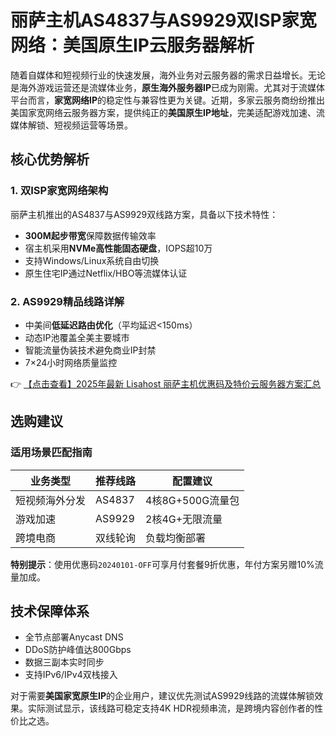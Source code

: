 # 丽萨主机AS4837与AS9929双ISP家宽网络：美国原生IP云服务器解析

随着自媒体和短视频行业的快速发展，海外业务对云服务器的需求日益增长。无论是海外游戏运营还是流媒体业务，**原生海外服务器IP**已成为刚需。尤其对于流媒体平台而言，**家宽网络IP**的稳定性与兼容性更为关键。近期，多家云服务商纷纷推出美国家宽网络云服务器方案，提供纯正的**美国原生IP地址**，完美适配游戏加速、流媒体解锁、短视频运营等场景。

## 核心优势解析

### 1. 双ISP家宽网络架构
丽萨主机推出的AS4837与AS9929双线路方案，具备以下技术特性：
- **300M起步带宽**保障数据传输效率
- 宿主机采用**NVMe高性能固态硬盘**，IOPS超10万
- 支持Windows/Linux系统自由切换
- 原生住宅IP通过Netflix/HBO等流媒体认证

### 2. AS9929精品线路详解
- 中美间**低延迟路由优化**（平均延迟<150ms）
- 动态IP池覆盖全美主要城市
- 智能流量伪装技术避免商业IP封禁
- 7×24小时网络质量监控

👉 [【点击查看】2025年最新 Lisahost 丽萨主机优惠码及特价云服务器方案汇总](https://bit.ly/lisazhuji)

## 选购建议
### 适用场景匹配指南
| 业务类型       | 推荐线路   | 配置建议          |
|----------------|------------|-------------------|
| 短视频海外分发 | AS4837     | 4核8G+500G流量包 |
| 游戏加速       | AS9929     | 2核4G+无限流量   |
| 跨境电商       | 双线轮询   | 负载均衡部署      |

**特别提示**：使用优惠码`20240101-OFF`可享月付套餐9折优惠，年付方案另赠10%流量加成。

## 技术保障体系
- 全节点部署Anycast DNS
- DDoS防护峰值达800Gbps
- 数据三副本实时同步
- 支持IPv6/IPv4双栈接入

对于需要**美国家宽原生IP**的企业用户，建议优先测试AS9929线路的流媒体解锁效果。实际测试显示，该线路可稳定支持4K HDR视频串流，是跨境内容创作者的性价比之选。